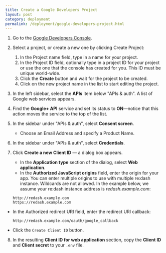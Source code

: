 ```yaml
---
title: Create a Google Developers Project
layout: post
category: deployment
permalink: /deployment/google-developers-project.html
---
```


1. Go to the [Google Developers Console](https://console.developers.google.com/).
2. Select a project, or create a new one by clicking Create Project:

    1. In the Project name field, type in a name for your project.
    2. In the Project ID field, optionally type in a project ID for your project or use the one that the console has created for you. This ID must be unique world-wide.
    3. Click the **Create** button and wait for the project to be created.
    4. Click on the new project name in the list to start editing the project.

3. In the left sidebar, select the **APIs** item below "APIs & auth". A list of Google web services appears.
4. Find the **Google+ API** service and set its status to **ON**—notice that this action moves the service to the top of the list.
5. In the sidebar under "APIs & auth", select **Consent screen**.
    * Choose an Email Address and specify a Product Name.
6. In the sidebar under "APIs & auth", select **Credentials**.
7. Click **Create a new Client ID** — a dialog box appears.

   * In the **Application type** section of the dialog, select **Web application**.
   * In the **Authorized JavaScript origins** field, enter the origin for your app. You can enter multiple origins to use with multiple re:dash instance. Wildcards are not allowed. In the example below, we assume your re:dash instance address is _redash.example.com_:

    ```
    http://redash.example.com
    https://redash.example.com
    ```

  * In the Authorized redirect URI field, enter the redirect URI callback:

    ```
    http://redash.example.com/oauth/google_callback
    ```

  * Click the `Create Client ID` button.
  
8. In the resulting **Client ID for web application** section, copy the **Client ID** and **Client secret** to your `.env` file.
